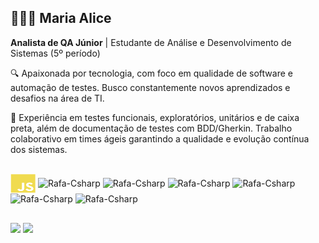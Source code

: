 <div>
  <h2 >👩🏽‍💻 Maria Alice</h2>
  <p ><strong>Analista de QA Júnior</strong> | Estudante de Análise e Desenvolvimento de Sistemas (5º período)</p>
  <p>🔍 Apaixonada por tecnologia, com foco em qualidade de software e automação de testes. Busco constantemente novos aprendizados e desafios na área de TI.</p>
  <p>💼 Experiência em testes funcionais, exploratórios, unitários e de caixa preta, além de documentação de testes com BDD/Gherkin. Trabalho colaborativo em times ágeis garantindo a qualidade e evolução contínua dos sistemas.</p>
</div>

<div style="display: inline_block"><br>
  <img align="center" alt="Rafa-Js" height="30" width="40" src="https://raw.githubusercontent.com/devicons/devicon/master/icons/javascript/javascript-plain.svg">
  <img align="center" alt="Rafa-Csharp" height="30" width="40" src="https://www.svgrepo.com/show/353630/cypress.svg" >
  <img align="center" alt="Rafa-Csharp" height="30" width="40" src="https://cdn.jsdelivr.net/gh/devicons/devicon@latest/icons/git/git-original.svg" >
  <img align="center" alt="Rafa-Csharp" height="30" width="40" src="https://cdn.jsdelivr.net/gh/devicons/devicon@latest/icons/mysql/mysql-original.svg" >
  <img align="center" alt="Rafa-Csharp" height="30" width="40" src="https://cdn.jsdelivr.net/gh/devicons/devicon@latest/icons/html5/html5-original.svg" >
  <img align="center" alt="Rafa-Csharp" height="30" width="40" src="https://cdn.jsdelivr.net/gh/devicons/devicon@latest/icons/css3/css3-original.svg" >
  <img align="center" alt="Rafa-Csharp" height="30" width="40" src="https://cdn.jsdelivr.net/gh/devicons/devicon@latest/icons/postman/postman-original.svg" >
 
</div>
  
  ##
 
<div> 
  

 
  <a href = "mailto:mariaalice15.rj@gmail.com"><img src="https://img.shields.io/badge/-Gmail-%23333?style=for-the-badge&logo=gmail&logoColor=white" target="_blank"></a>
  <a href="https://www.linkedin.com/in/maria-alice-nascimento-318b77270/" target="_blank"><img src="https://img.shields.io/badge/-LinkedIn-%230077B5?style=for-the-badge&logo=linkedin&logoColor=white" target="_blank"></a> 
  
</div>

<!---
mariaalicefn/mariaalicefn is a ✨ special ✨ repository because its `README.md` (this file) appears on your GitHub profile.
You can click the Preview link to take a look at your changes.
--->
